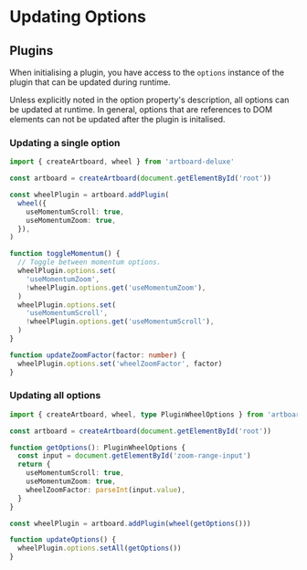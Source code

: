 # Updating Options

## Plugins

When initialising a plugin, you have access to the `options` instance of the
plugin that can be updated during runtime.

Unless explicitly noted in the option property's description, all options can be
updated at runtime. In general, options that are references to DOM elements can
not be updated after the plugin is initalised.

### Updating a single option

```typescript
import { createArtboard, wheel } from 'artboard-deluxe'

const artboard = createArtboard(document.getElementById('root'))

const wheelPlugin = artboard.addPlugin(
  wheel({
    useMomentumScroll: true,
    useMomentumZoom: true,
  }),
)

function toggleMomentum() {
  // Toggle between momentum options.
  wheelPlugin.options.set(
    'useMomentumZoom',
    !wheelPlugin.options.get('useMomentumZoom'),
  )
  wheelPlugin.options.set(
    'useMomentumScroll',
    !wheelPlugin.options.get('useMomentumScroll'),
  )
}

function updateZoomFactor(factor: number) {
  wheelPlugin.options.set('wheelZoomFactor', factor)
}
```

### Updating all options

```typescript
import { createArtboard, wheel, type PluginWheelOptions } from 'artboard-deluxe'

const artboard = createArtboard(document.getElementById('root'))

function getOptions(): PluginWheelOptions {
  const input = document.getElementById('zoom-range-input')
  return {
    useMomentumScroll: true,
    useMomentumZoom: true,
    wheelZoomFactor: parseInt(input.value),
  }
}

const wheelPlugin = artboard.addPlugin(wheel(getOptions()))

function updateOptions() {
  wheelPlugin.options.setAll(getOptions())
}
```
